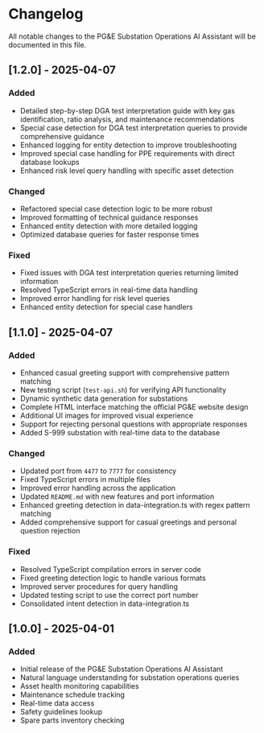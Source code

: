 # Changelog

All notable changes to the PG&E Substation Operations AI Assistant will be documented in this file.

## [1.2.0] - 2025-04-07

### Added
- Detailed step-by-step DGA test interpretation guide with key gas identification, ratio analysis, and maintenance recommendations
- Special case detection for DGA test interpretation queries to provide comprehensive guidance
- Enhanced logging for entity detection to improve troubleshooting
- Improved special case handling for PPE requirements with direct database lookups
- Enhanced risk level query handling with specific asset detection

### Changed
- Refactored special case detection logic to be more robust
- Improved formatting of technical guidance responses
- Enhanced entity detection with more detailed logging
- Optimized database queries for faster response times

### Fixed
- Fixed issues with DGA test interpretation queries returning limited information
- Resolved TypeScript errors in real-time data handling
- Improved error handling for risk level queries
- Enhanced entity detection for special case handlers

## [1.1.0] - 2025-04-07

### Added
- Enhanced casual greeting support with comprehensive pattern matching
- New testing script (`test-api.sh`) for verifying API functionality
- Dynamic synthetic data generation for substations
- Complete HTML interface matching the official PG&E website design
- Additional UI images for improved visual experience
- Support for rejecting personal questions with appropriate responses
- Added S-999 substation with real-time data to the database

### Changed
- Updated port from `4477` to `7777` for consistency
- Fixed TypeScript errors in multiple files
- Improved error handling across the application
- Updated `README.md` with new features and port information
- Enhanced greeting detection in data-integration.ts with regex pattern matching
- Added comprehensive support for casual greetings and personal question rejection

### Fixed
- Resolved TypeScript compilation errors in server code
- Fixed greeting detection logic to handle various formats
- Improved server procedures for query handling
- Updated testing script to use the correct port number
- Consolidated intent detection in data-integration.ts

## [1.0.0] - 2025-04-01

### Added
- Initial release of the PG&E Substation Operations AI Assistant
- Natural language understanding for substation operations queries
- Asset health monitoring capabilities
- Maintenance schedule tracking
- Real-time data access
- Safety guidelines lookup
- Spare parts inventory checking 
